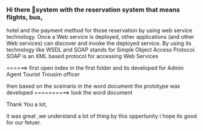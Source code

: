 ### Hi there 👋system with the reservation system that means flights, bus,
hotel and the payment method for those reservation by using
web service technology.
Once a Web service is deployed, other applications (and other
Web services) can discover and invoke the deployed service.
By using its technology like WSDL and SOAP stands for
Simple Object Access Protocol. SOAP is an XML based
protocol for accessing Web Services

 ======>  first open index in the first folder and its developed for 
                 Admin
                 Agent 
                 Tourist
                 Trousim officer

then based on the sceinario in the word document
   the prototype was developed 
 ==========>      look the word document


Thank You a lot, 


it was great ,we understand a lot of thing by this oppertunity
     i hope its good for our fetuer.


<!--
**Ebrahim2789/Ebrahim2789** is a ✨ _special_ ✨ repository because its `README.md` (this file) appears on your GitHub profile.

Here are some ideas to get you started
..>
- ⚡ Fun fact: ...for prototype  Integrated tourist project system (ITPS) are integrated


